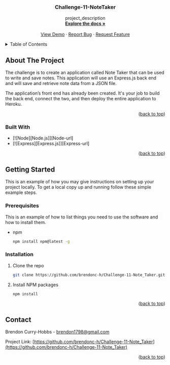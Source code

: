 


<h3 align="center">Challenge-11-NoteTaker</h3>

  <p align="center">
    project_description
    <br />
    <a href="https://github.com/brendonc-h/Challenge-11-Note_Taker"><strong>Explore the docs »</strong></a>
    <br />
    <br />
    <a href="https://github.com/brendonc-h/Challenge-11-Note_Taker">View Demo</a>
    ·
    <a href="https://github.com/brendonc-h/Challenge-11-Note_Taker/issues">Report Bug</a>
    ·
    <a href="https://github.com/brendonc-h/Challenge-11-Note_Taker/issues">Request Feature</a>
  </p>
</div>



<!-- TABLE OF CONTENTS -->
<details>
  <summary>Table of Contents</summary>
  <ol>
    <li>
      <a href="#about-the-project">About The Project</a>
      <ul>
        <li><a href="#built-with">Built With</a></li>
      </ul>
    </li>
    <li>
      <a href="#getting-started">Getting Started</a>
      <ul>
        <li><a href="#prerequisites">Prerequisites</a></li>
        <li><a href="#installation">Installation</a></li>
      </ul>
    </li>
    <li><a href="#roadmap">Roadmap</a></li>
   <li><a href="#contact">Contact</a></li>
   
  </ol>
</details>



<!-- ABOUT THE PROJECT -->
## About The Project

The challenge is to create an application called Note Taker that can be used to write and save notes. This application will use an Express.js back end and will save and retrieve note data from a JSON file.

The application’s front end has already been created. It's your job to build the back end, connect the two, and then deploy the entire application to Heroku.

[](https://git.heroku.com/note-takerbch.git)


<p align="right">(<a href="#top">back to top</a>)</p>



### Built With

* [![Node][Node.js]][Node-url]
* [![Express][Express.js]][Express-url]


<p align="right">(<a href="#top">back to top</a>)</p>



<!-- GETTING STARTED -->
## Getting Started

This is an example of how you may give instructions on setting up your project locally.
To get a local copy up and running follow these simple example steps.

### Prerequisites

This is an example of how to list things you need to use the software and how to install them.
* npm
  ```sh
  npm install npm@latest -g
  ```

### Installation

1. Clone the repo
   ```sh
   git clone https://github.com/brendonc-h/Challenge-11-Note_Taker.git
   ```
2. Install NPM packages
   ```sh
   npm install
   ```

 

<p align="right">(<a href="#top">back to top</a>)</p>





<!-- CONTACT -->
## Contact

Brendon Curry-Hobbs - brendon1798@gmail.com

Project Link: [https://github.com/brendonc-h/Challenge-11-Note_Taker](https://github.com/brendonc-h/Challenge-11-Note_Taker)

<p align="right">(<a href="#top">back to top</a>)</p>


